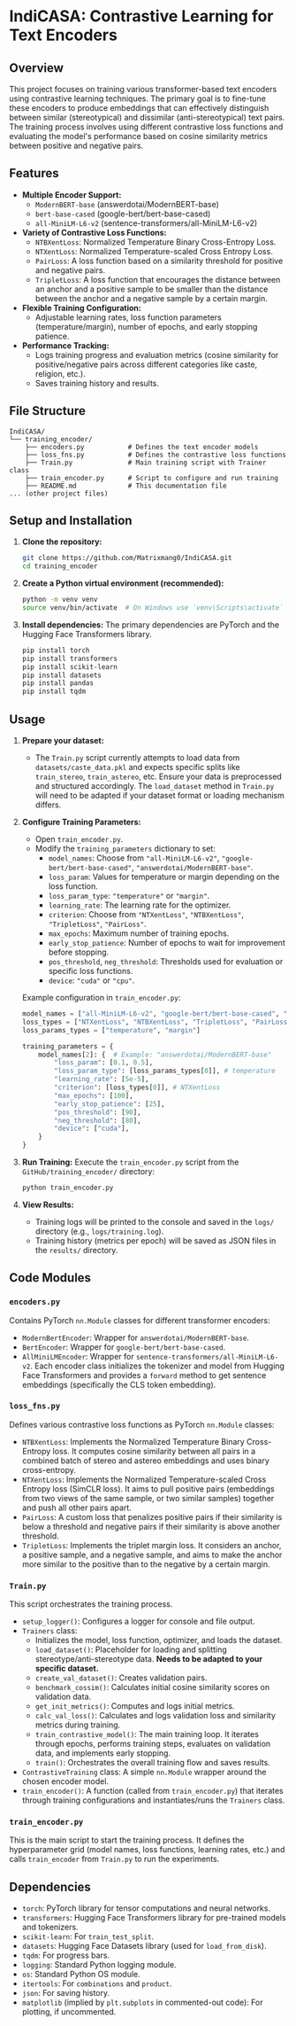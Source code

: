 # IndiCASA: Contrastive Learning for Text Encoders

## Overview

This project focuses on training various transformer-based text encoders using contrastive learning techniques. The primary goal is to fine-tune these encoders to produce embeddings that can effectively distinguish between similar (stereotypical) and dissimilar (anti-stereotypical) text pairs. The training process involves using different contrastive loss functions and evaluating the model's performance based on cosine similarity metrics between positive and negative pairs.

## Features

*   **Multiple Encoder Support:**
    *   `ModernBERT-base` (answerdotai/ModernBERT-base)
    *   `bert-base-cased` (google-bert/bert-base-cased)
    *   `all-MiniLM-L6-v2` (sentence-transformers/all-MiniLM-L6-v2)
*   **Variety of Contrastive Loss Functions:**
    *   `NTBXentLoss`: Normalized Temperature Binary Cross-Entropy Loss.
    *   `NTXentLoss`: Normalized Temperature-scaled Cross Entropy Loss.
    *   `PairLoss`: A loss function based on a similarity threshold for positive and negative pairs.
    *   `TripletLoss`: A loss function that encourages the distance between an anchor and a positive sample to be smaller than the distance between the anchor and a negative sample by a certain margin.
*   **Flexible Training Configuration:**
    *   Adjustable learning rates, loss function parameters (temperature/margin), number of epochs, and early stopping patience.
*   **Performance Tracking:**
    *   Logs training progress and evaluation metrics (cosine similarity for positive/negative pairs across different categories like caste, religion, etc.).
    *   Saves training history and results.

## File Structure

```
IndiCASA/
└── training_encoder/
    ├── encoders.py           # Defines the text encoder models
    ├── loss_fns.py           # Defines the contrastive loss functions
    ├── Train.py              # Main training script with Trainer class
    ├── train_encoder.py      # Script to configure and run training
    ├── README.md             # This documentation file
... (other project files)
```

## Setup and Installation

1.  **Clone the repository:**
    ```bash
    git clone https://github.com/Matrixmang0/IndiCASA.git
    cd training_encoder
    ```

2.  **Create a Python virtual environment (recommended):**
    ```bash
    python -m venv venv
    source venv/bin/activate  # On Windows use `venv\Scripts\activate`
    ```

3.  **Install dependencies:**
    The primary dependencies are PyTorch and the Hugging Face Transformers library.
    ```bash
    pip install torch
    pip install transformers
    pip install scikit-learn
    pip install datasets
    pip install pandas
    pip install tqdm
    ```

## Usage

1.  **Prepare your dataset:**
    *   The `Train.py` script currently attempts to load data from `datasets/caste_data.pkl` and expects specific splits like `train_stereo`, `train_astereo`, etc. Ensure your data is preprocessed and structured accordingly. The `load_dataset` method in `Train.py` will need to be adapted if your dataset format or loading mechanism differs.

2.  **Configure Training Parameters:**
    *   Open `train_encoder.py`.
    *   Modify the `training_parameters` dictionary to set:
        *   `model_names`: Choose from `"all-MiniLM-L6-v2"`, `"google-bert/bert-base-cased"`, `"answerdotai/ModernBERT-base"`.
        *   `loss_param`: Values for temperature or margin depending on the loss function.
        *   `loss_param_type`: `"temperature"` or `"margin"`.
        *   `learning_rate`: The learning rate for the optimizer.
        *   `criterion`: Choose from `"NTXentLoss"`, `"NTBXentLoss"`, `"TripletLoss"`, `"PairLoss"`.
        *   `max_epochs`: Maximum number of training epochs.
        *   `early_stop_patience`: Number of epochs to wait for improvement before stopping.
        *   `pos_threshold`, `neg_threshold`: Thresholds used for evaluation or specific loss functions.
        *   `device`: `"cuda"` or `"cpu"`.

    Example configuration in `train_encoder.py`:
    ```python
    model_names = ["all-MiniLM-L6-v2", "google-bert/bert-base-cased", "answerdotai/ModernBERT-base"]
    loss_types = ["NTXentLoss", "NTBXentLoss", "TripletLoss", "PairLoss"]
    loss_params_types = ["temperature", "margin"]

    training_parameters = {
        model_names[2]: {  # Example: "answerdotai/ModernBERT-base"
            "loss_param": [0.1, 0.5],
            "loss_param_type": [loss_params_types[0]], # temperature
            "learning_rate": [5e-5],
            "criterion": [loss_types[0]], # NTXentLoss
            "max_epochs": [100],
            "early_stop_patience": [25],
            "pos_threshold": [90],
            "neg_threshold": [80],
            "device": ["cuda"],
        }
    }
    ```

3.  **Run Training:**
    Execute the `train_encoder.py` script from the `GitHub/training_encoder/` directory:
    ```bash
    python train_encoder.py
    ```

4.  **View Results:**
    *   Training logs will be printed to the console and saved in the `logs/` directory (e.g., `logs/training.log`).
    *   Training history (metrics per epoch) will be saved as JSON files in the `results/` directory.

## Code Modules

### `encoders.py`
Contains PyTorch `nn.Module` classes for different transformer encoders:
*   `ModernBertEncoder`: Wrapper for `answerdotai/ModernBERT-base`.
*   `BertEncoder`: Wrapper for `google-bert/bert-base-cased`.
*   `AllMiniLMEncoder`: Wrapper for `sentence-transformers/all-MiniLM-L6-v2`.
Each encoder class initializes the tokenizer and model from Hugging Face Transformers and provides a `forward` method to get sentence embeddings (specifically the CLS token embedding).

### `loss_fns.py`
Defines various contrastive loss functions as PyTorch `nn.Module` classes:
*   `NTBXentLoss`: Implements the Normalized Temperature Binary Cross-Entropy loss. It computes cosine similarity between all pairs in a combined batch of stereo and astereo embeddings and uses binary cross-entropy.
*   `NTXentLoss`: Implements the Normalized Temperature-scaled Cross Entropy loss (SimCLR loss). It aims to pull positive pairs (embeddings from two views of the same sample, or two similar samples) together and push all other pairs apart.
*   `PairLoss`: A custom loss that penalizes positive pairs if their similarity is below a threshold and negative pairs if their similarity is above another threshold.
*   `TripletLoss`: Implements the triplet margin loss. It considers an anchor, a positive sample, and a negative sample, and aims to make the anchor more similar to the positive than to the negative by a certain margin.

### `Train.py`
This script orchestrates the training process.
*   `setup_logger()`: Configures a logger for console and file output.
*   `Trainers` class:
    *   Initializes the model, loss function, optimizer, and loads the dataset.
    *   `load_dataset()`: Placeholder for loading and splitting stereotype/anti-stereotype data. **Needs to be adapted to your specific dataset.**
    *   `create_val_dataset()`: Creates validation pairs.
    *   `benchmark_cossim()`: Calculates initial cosine similarity scores on validation data.
    *   `get_init_metrics()`: Computes and logs initial metrics.
    *   `calc_val_loss()`: Calculates and logs validation loss and similarity metrics during training.
    *   `train_contrastive_model()`: The main training loop. It iterates through epochs, performs training steps, evaluates on validation data, and implements early stopping.
    *   `train()`: Orchestrates the overall training flow and saves results.
*   `ContrastiveTraining` class: A simple `nn.Module` wrapper around the chosen encoder model.
*   `train_encoder()`: A function (called from `train_encoder.py`) that iterates through training configurations and instantiates/runs the `Trainers` class.

### `train_encoder.py`
This is the main script to start the training process. It defines the hyperparameter grid (model names, loss functions, learning rates, etc.) and calls `train_encoder` from `Train.py` to run the experiments.

## Dependencies

*   `torch`: PyTorch library for tensor computations and neural networks.
*   `transformers`: Hugging Face Transformers library for pre-trained models and tokenizers.
*   `scikit-learn`: For `train_test_split`.
*   `datasets`: Hugging Face Datasets library (used for `load_from_disk`).
*   `tqdm`: For progress bars.
*   `logging`: Standard Python logging module.
*   `os`: Standard Python OS module.
*   `itertools`: For `combinations` and `product`.
*   `json`: For saving history.
*   `matplotlib` (implied by `plt.subplots` in commented-out code): For plotting, if uncommented.